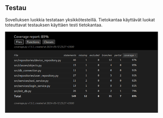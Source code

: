 ## Testau
Sovelluksen luokkia testataan yksikkötesteillä. Tietokantaa käyttävät luokat toteuttavat testauksen käyttäen testi tietokantaa.

![img](https://github.com/lxhelmer/ot-harjoitus/blob/main/wol-ctrl/dokumentaatio/testaus.png)
